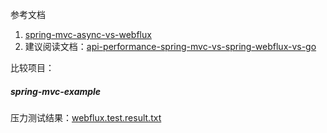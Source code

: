 参考文档
1. [spring-mvc-async-vs-webflux](https://www.baeldung.com/spring-mvc-async-vs-webflux)
2. 建议阅读文档：[api-performance-spring-mvc-vs-spring-webflux-vs-go](https://medium.com/@filipemunhoz/api-performance-spring-mvc-vs-spring-webflux-vs-go-f97b62d2255a)

比较项目：
##### spring-mvc-example

压力测试结果：[webflux.test.result.txt](.\webflux.test.result.txt)